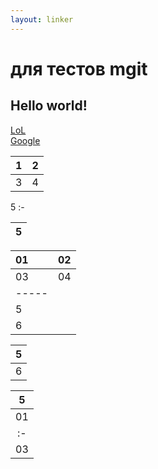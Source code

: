 ```yaml
---
layout: linker
---
```


# для тестов mgit
## Hello world!
[LoL](/)  
[Google](http://google.com)

1 | 2
:---: | :---:
3 | 4

5
:-

| 5 |
|:-:|

|01|02|
|:-|:-|
|03|04|
|-----|
|  5  |
|  6  |

| 5 |
|:-:|
| 6 |

|  5  |
|:---:|
|01|02|
|:-|:-|
|03|04|
<script async src="https://comments.app/js/widget.js?2" data-comments-app-website="zuRUPyyL" data-limit="5"></script>
